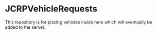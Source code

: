 # JCRPVehicleRequests 
This repository is for placing vehicles inside here which will eventually be added to the server.
